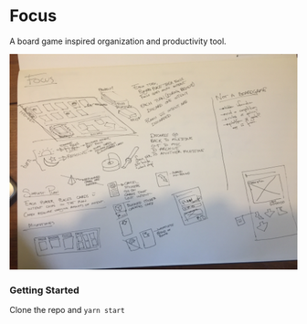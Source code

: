 # Focus
A board game inspired organization and productivity tool.

![design sketch](docs/design_sketch_5162019.jpg)

### Getting Started
Clone the repo and `yarn start`
